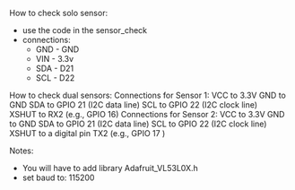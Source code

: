 How to check solo sensor:
- use the code in the sensor_check
- connections:
  - GND - GND
  - VIN - 3.3v
  - SDA - D21
  - SCL - D22

How to check dual sensors:
Connections for Sensor 1:
  VCC to 3.3V
  GND to GND
  SDA to GPIO 21 (I2C data line)
  SCL to GPIO 22 (I2C clock line)   
  XSHUT to RX2 (e.g., GPIO 16)
Connections for Sensor 2:
  VCC to 3.3V
  GND to GND
  SDA to GPIO 21 (I2C data line)
  SCL to GPIO 22 (I2C clock line)
  XSHUT to a digital pin TX2 (e.g., GPIO 17 )

Notes:
- You will have to add library Adafruit_VL53L0X.h
- set baud to: 115200



